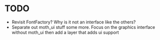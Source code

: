 # TODO
- Revisit FontFactory? Why is it not an interface like the others?
- Separate out moth_ui stuff some more. Focus on the graphics interface without moth_ui then add a layer that adds ui support


